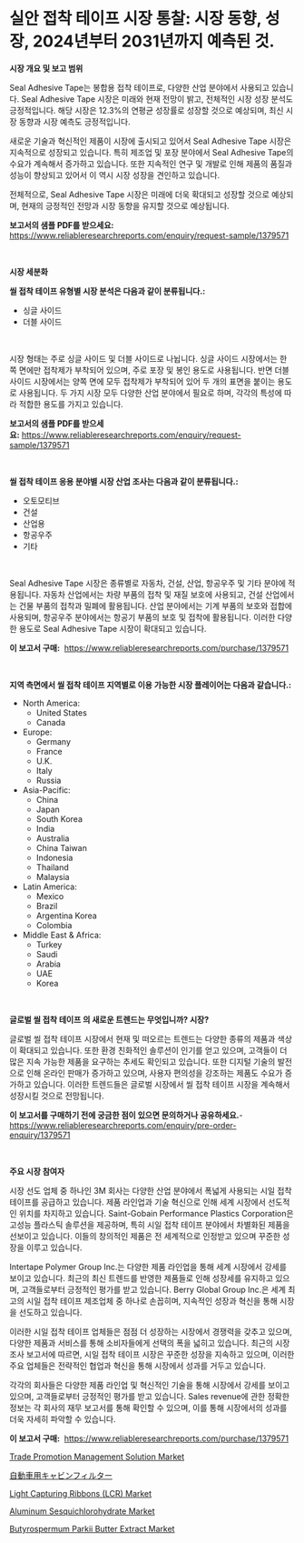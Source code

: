 <p><h1>실안 접착 테이프 시장 통찰: 시장 동향, 성장, 2024년부터 2031년까지 예측된 것.</h1></p><p><strong>시장 개요 및 보고 범위</strong></p>
<p><p>Seal Adhesive Tape는 봉합용 접착 테이프로, 다양한 산업 분야에서 사용되고 있습니다. Seal Adhesive Tape 시장은 미래와 현재 전망이 밝고, 전체적인 시장 성장 분석도 긍정적입니다. 해당 시장은 12.3%의 연평균 성장률로 성장할 것으로 예상되며, 최신 시장 동향과 시장 예측도 긍정적입니다.</p><p>새로운 기술과 혁신적인 제품이 시장에 출시되고 있어서 Seal Adhesive Tape 시장은 지속적으로 성장되고 있습니다. 특히 제조업 및 포장 분야에서 Seal Adhesive Tape의 수요가 계속해서 증가하고 있습니다. 또한 지속적인 연구 및 개발로 인해 제품의 품질과 성능이 향상되고 있어서 이 역시 시장 성장을 견인하고 있습니다.</p><p>전체적으로, Seal Adhesive Tape 시장은 미래에 더욱 확대되고 성장할 것으로 예상되며, 현재의 긍정적인 전망과 시장 동향을 유지할 것으로 예상됩니다.</p></p>
<p><strong>보고서의 샘플 PDF를 받으세요:</strong> <a href="https://www.reliableresearchreports.com/enquiry/request-sample/1379571">https://www.reliableresearchreports.com/enquiry/request-sample/1379571</a></p>
<p>&nbsp;</p>
<p><strong>시장 세분화</strong></p>
<p><strong>씰 접착 테이프 유형별 시장 분석은 다음과 같이 분류됩니다.:</strong></p>
<p><ul><li>싱글 사이드</li><li>더블 사이드</li></ul></p>
<p>&nbsp;</p>
<p><p>시장 형태는 주로 싱글 사이드 및 더블 사이드로 나뉩니다. 싱글 사이드 시장에서는 한 쪽 면에만 접착제가 부착되어 있으며, 주로 포장 및 봉인 용도로 사용됩니다. 반면 더블 사이드 시장에서는 양쪽 면에 모두 접착제가 부착되어 있어 두 개의 표면을 붙이는 용도로 사용됩니다. 두 가지 시장 모두 다양한 산업 분야에서 필요로 하며, 각각의 특성에 따라 적합한 용도를 가지고 있습니다.</p></p>
<p><strong>보고서의 샘플 PDF를 받으세요:</strong>&nbsp;<a href="https://www.reliableresearchreports.com/enquiry/request-sample/1379571">https://www.reliableresearchreports.com/enquiry/request-sample/1379571</a></p>
<p>&nbsp;</p>
<p><strong> 씰 접착 테이프 응용 분야별 시장 산업 조사는 다음과 같이 분류됩니다.:</strong></p>
<p><ul><li>오토모티브</li><li>건설</li><li>산업용</li><li>항공우주</li><li>기타</li></ul></p>
<p>&nbsp;</p>
<p><p>Seal Adhesive Tape 시장은 종류별로 자동차, 건설, 산업, 항공우주 및 기타 분야에 적용됩니다. 자동차 산업에서는 차량 부품의 접착 및 재질 보호에 사용되고, 건설 산업에서는 건물 부품의 접착과 밀폐에 활용됩니다. 산업 분야에서는 기계 부품의 보호와 접합에 사용되며, 항공우주 분야에서는 항공기 부품의 보호 및 접착에 활용됩니다. 이러한 다양한 용도로 Seal Adhesive Tape 시장이 확대되고 있습니다.</p></p>
<p><strong>이 보고서 구매:</strong>&nbsp; <a href="https://www.reliableresearchreports.com/purchase/1379571">https://www.reliableresearchreports.com/purchase/1379571</a></p>
<p>&nbsp;</p>
<p><strong>지역 측면에서 씰 접착 테이프 지역별로 이용 가능한 시장 플레이어는 다음과 같습니다.:</strong></p>
<p><ul>
    <li>
        North America:
        <ul>
            <li>United States</li>
            <li>Canada</li>
        </ul>
    </li>
    <li>
        Europe:
        <ul>
            <li>Germany</li>
            <li>France</li>
            <li>U.K.</li>
            <li>Italy</li>
            <li>Russia</li>
        </ul>
    </li>
    <li>
        Asia-Pacific:
        <ul>
            <li>China</li>
            <li>Japan</li>
            <li>South Korea</li>
            <li>India</li>
            <li>Australia</li>
            <li>China Taiwan</li>
            <li>Indonesia</li>
            <li>Thailand</li>
            <li>Malaysia</li>
        </ul>
    </li>
    <li>
        Latin America:
        <ul>
            <li>Mexico</li>
            <li>Brazil</li>
            <li>Argentina Korea</li>
            <li>Colombia</li>
        </ul>
    </li>
    <li>
        Middle East & Africa:
        <ul>
            <li>Turkey</li>
            <li>Saudi</li>
            <li>Arabia</li>
            <li>UAE</li>
            <li>Korea</li>
        </ul>
    </li>
    </ul></p>
<p>&nbsp;</p>
<p><strong>글로벌 씰 접착 테이프 의 새로운 트렌드는 무엇입니까? 시장?</strong></p>
<p><p>글로벌 씰 접착 테이프 시장에서 현재 및 떠오르는 트렌드는 다양한 종류의 제품과 색상이 확대되고 있습니다. 또한 환경 친화적인 솔루션이 인기를 얻고 있으며, 고객들이 더 많은 지속 가능한 제품을 요구하는 추세도 확인되고 있습니다. 또한 디지털 기술의 발전으로 인해 온라인 판매가 증가하고 있으며, 사용자 편의성을 강조하는 제품도 수요가 증가하고 있습니다. 이러한 트렌드들은 글로벌 시장에서 씰 접착 테이프 시장을 계속해서 성장시킬 것으로 전망됩니다.</p></p>
<p><strong>이 보고서를 구매하기 전에 궁금한 점이 있으면 문의하거나 공유하세요.</strong>- <a href="https://www.reliableresearchreports.com/enquiry/pre-order-enquiry/1379571">https://www.reliableresearchreports.com/enquiry/pre-order-enquiry/1379571</a></p>
<p>&nbsp;</p>
<p><strong>주요 시장 참여자</strong></p>
<p><p>시장 선도 업체 중 하나인 3M 회사는 다양한 산업 분야에서 폭넓게 사용되는 시일 접착 테이프를 공급하고 있습니다. 제품 라인업과 기술 혁신으로 인해 세계 시장에서 선도적인 위치를 차지하고 있습니다. Saint-Gobain Performance Plastics Corporation은 고성능 플라스틱 솔루션을 제공하며, 특히 시일 접착 테이프 분야에서 차별화된 제품을 선보이고 있습니다. 이들의 창의적인 제품은 전 세계적으로 인정받고 있으며 꾸준한 성장을 이루고 있습니다. </p><p>Intertape Polymer Group Inc.는 다양한 제품 라인업을 통해 세계 시장에서 강세를 보이고 있습니다. 최근의 최신 트렌드를 반영한 제품들로 인해 성장세를 유지하고 있으며, 고객들로부터 긍정적인 평가를 받고 있습니다. Berry Global Group Inc.은 세계 최고의 시일 접착 테이프 제조업체 중 하나로 손꼽히며, 지속적인 성장과 혁신을 통해 시장을 선도하고 있습니다.</p><p>이러한 시일 접착 테이프 업체들은 점점 더 성장하는 시장에서 경쟁력을 갖추고 있으며, 다양한 제품과 서비스를 통해 소비자들에게 선택의 폭을 넓히고 있습니다. 최근의 시장 조사 보고서에 따르면, 시일 접착 테이프 시장은 꾸준한 성장을 지속하고 있으며, 이러한 주요 업체들은 전략적인 협업과 혁신을 통해 시장에서 성과를 거두고 있습니다.</p><p>각각의 회사들은 다양한 제품 라인업 및 혁신적인 기술을 통해 시장에서 강세를 보이고 있으며, 고객들로부터 긍정적인 평가를 받고 있습니다. Sales revenue에 관한 정확한 정보는 각 회사의 재무 보고서를 통해 확인할 수 있으며, 이를 통해 시장에서의 성과를 더욱 자세히 파악할 수 있습니다.</p></p>
<p><strong>이 보고서 구매:</strong>&nbsp;&nbsp;<a href="https://www.reliableresearchreports.com/purchase/1379571">https://www.reliableresearchreports.com/purchase/1379571</a></p>
<p><p><a href="https://sulfuric-clavicle-d39.notion.site/Trade-Promotion-Management-Solution-Market-Research-Report-Provides-Critical-Insights-that-can-help--3990abf003eb4125b82ecd6add19e7f3">Trade Promotion Management Solution Market</a></p><p><a href="https://github.com/xnljig2898992/Market-Research-Report-List-1/blob/main/1947640186721.md">自動車用キャビンフィルター</a></p><p><a href="https://github.com/PeterParrish5/Market-Research-Report-List-3/blob/main/light-capturing-ribbons-lcr-market.md">Light Capturing Ribbons (LCR) Market</a></p><p><a href="https://issuu.com/reportprime-2/docs/aluminum-sesquichlorohydrate-market-size-2030.pptx">Aluminum Sesquichlorohydrate Market</a></p><p><a href="https://issuu.com/reportprime-2/docs/butyrospermum-parkii-butter-extract-market-size-20">Butyrospermum Parkii Butter Extract Market</a></p></p>
